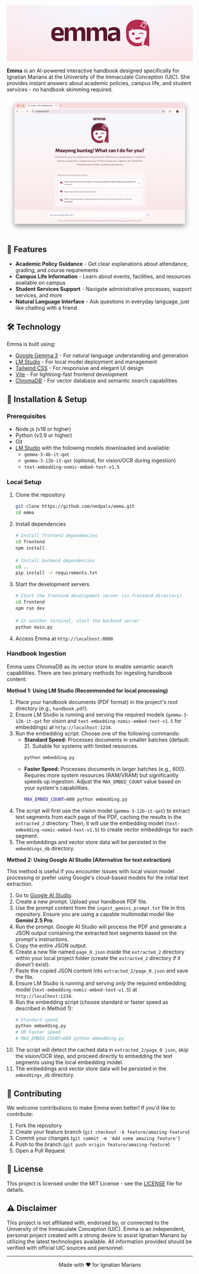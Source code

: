 ![Emma - The Interactive Handbook for Ignatian Marians](/.github/banner.png)

**Emma** is an AI-powered interactive handbook designed specifically for Ignatian Marians at the University of the Immaculate Conception (UIC). She provides instant answers about academic policies, campus life, and student services - no handbook skimming required.

<img src=".github/screenshot.png" alt="Emma Demo" width="800" style="margin: 0 auto; display: block;"/>

## 🚀 Features

- **Academic Policy Guidance** - Get clear explanations about attendance, grading, and course requirements
- **Campus Life Information** - Learn about events, facilities, and resources available on campus
- **Student Services Support** - Navigate administrative processes, support services, and more
- **Natural Language Interface** - Ask questions in everyday language, just like chatting with a friend

## 🛠️ Technology

Emma is built using:
- [Google Gemma 3](https://ai.google.dev/gemma) - For natural language understanding and generation
- [LM Studio](https://lmstudio.ai/) - For local model deployment and management
- [Tailwind CSS](https://tailwindcss.com/) - For responsive and elegant UI design
- [Vite](https://vitejs.dev/) - For lightning-fast frontend development
- [ChromaDB](https://www.trychroma.com/) - For vector database and semantic search capabilities

## 🚀 Installation & Setup

### Prerequisites
- Node.js (v18 or higher)
- Python (v3.9 or higher)
- Git
- [LM Studio](https://lmstudio.ai/) with the following models downloaded and available:
  - `gemma-3-4b-it-qat`
  - `gemma-3-12b-it-qat` (optional, for vision/OCR during ingestion)
  - `text-embedding-nomic-embed-text-v1.5`

### Local Setup
1. Clone the repository
   ```bash
   git clone https://github.com/nedpals/emma.git
   cd emma
   ```

2. Install dependencies
   ```bash
   # Install frontend dependencies
   cd frontend
   npm install

   # Install backend dependencies
   cd ..
   pip install -r requirements.txt
   ```

3. Start the development servers
   ```bash
   # Start the frontend development server (in frontend directory)
   cd frontend
   npm run dev

   # In another terminal, start the backend server
   python main.py
   ```

4. Access Emma at `http://localhost:8000`

### Handbook Ingestion

Emma uses ChromaDB as its vector store to enable semantic search capabilities. There are two primary methods for ingesting handbook content:

**Method 1: Using LM Studio (Recommended for local processing)**

1.  Place your handbook documents (PDF format) in the project's root directory (e.g., `handbook.pdf`).
2.  Ensure LM Studio is running and serving the required models (`gemma-3-12b-it-qat` for vision and `text-embedding-nomic-embed-text-v1.5` for embeddings) at `http://localhost:1234`.
3.  Run the embedding script. Choose one of the following commands:
    *   **Standard Speed:** Processes documents in smaller batches (default: 2). Suitable for systems with limited resources.
        ```bash
        python embedding.py
        ```
    *   **Faster Speed:** Processes documents in larger batches (e.g., 600). Requires more system resources (RAM/VRAM) but significantly speeds up ingestion. Adjust the `MAX_EMBED_COUNT` value based on your system's capabilities.
        ```bash
        MAX_EMBED_COUNT=600 python embedding.py
        ```
4.  The script will first use the vision model (`gemma-3-12b-it-qat`) to extract text segments from each page of the PDF, caching the results in the `extracted_2` directory. Then, it will use the embedding model (`text-embedding-nomic-embed-text-v1.5`) to create vector embeddings for each segment.
5.  The embeddings and vector store data will be persisted in the `embeddings_db` directory.

**Method 2: Using Google AI Studio (Alternative for text extraction)**

This method is useful if you encounter issues with local vision model processing or prefer using Google's cloud-based models for the initial text extraction.

1.  Go to [Google AI Studio](https://aistudio.google.com/).
2.  Create a new prompt. Upload your handbook PDF file.
3.  Use the prompt content from the `ingest_gemini_prompt.txt` file in this repository. Ensure you are using a capable multimodal model like **Gemini 2.5 Pro**.
4.  Run the prompt. Google AI Studio will process the PDF and generate a JSON output containing the extracted text segments based on the prompt's instructions.
5.  Copy the entire JSON output.
6.  Create a new file named `page_0.json` inside the `extracted_2` directory within your local project folder (create the `extracted_2` directory if it doesn't exist).
7.  Paste the copied JSON content into `extracted_2/page_0.json` and save the file.
8.  Ensure LM Studio is running and serving *only* the required embedding model (`text-embedding-nomic-embed-text-v1.5`) at `http://localhost:1234`.
9.  Run the embedding script (choose standard or faster speed as described in Method 1):
    ```bash
    # Standard speed
    python embedding.py
    # OR Faster speed
    # MAX_EMBED_COUNT=600 python embedding.py
    ```
10. The script will detect the cached data in `extracted_2/page_0.json`, skip the vision/OCR step, and proceed directly to embedding the text segments using the local embedding model.
11. The embeddings and vector store data will be persisted in the `embeddings_db` directory.

## 🤝 Contributing

We welcome contributions to make Emma even better! If you'd like to contribute:

1. Fork the repository
2. Create your feature branch (`git checkout -b feature/amazing-feature`)
3. Commit your changes (`git commit -m 'Add some amazing feature'`)
4. Push to the branch (`git push origin feature/amazing-feature`)
5. Open a Pull Request

## 📝 License

This project is licensed under the MIT License - see the [LICENSE](LICENSE) file for details.

## ⚠️ Disclaimer
This project is not affiliated with, endorsed by, or connected to the University of the Immaculate Conception (UIC). Emma is an independent, personal project created with a strong desire to assist Ignatian Marians by utilizing the latest technologies available. All information provided should be verified with official UIC sources and personnel.

---

<p align="center">Made with ❤️ for Ignatian Marians</p>